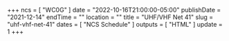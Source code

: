 +++
ncs = [ "WC0G" ]
date = "2022-10-16T21:00:00-05:00"
publishDate = "2021-12-14"
endTime = ""
location = ""
title = "UHF/VHF Net 41"
slug = "uhf-vhf-net-41"
dates = [ "NCS Schedule" ]
outputs = [ "HTML" ]
update = 1
+++
